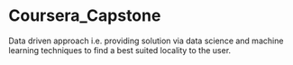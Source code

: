 # Coursera_Capstone
Data driven approach i.e. providing solution via data science  and machine learning techniques  to find a best suited locality to the user.
